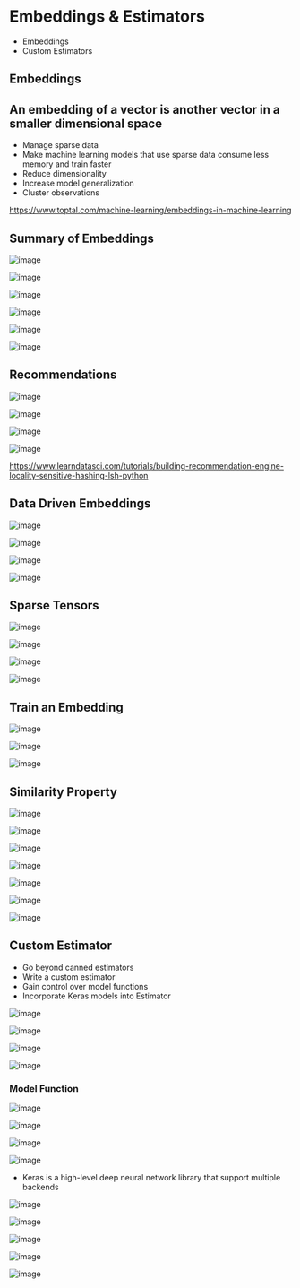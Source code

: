 # Embeddings & Estimators

- Embeddings
- Custom Estimators

## Embeddings

## An embedding of a vector is another vector in a smaller dimensional space

- Manage sparse data
- Make machine learning models that use sparse data consume less memory and train faster
- Reduce dimensionality
- Increase model generalization
- Cluster observations

https://www.toptal.com/machine-learning/embeddings-in-machine-learning

## Summary of Embeddings

![image](../../media/Embeddings-&-Estimators-image1.jpg)

![image](../../media/Embeddings-&-Estimators-image2.jpg)

![image](../../media/Embeddings-&-Estimators-image3.jpg)

![image](../../media/Embeddings-&-Estimators-image4.jpg)

![image](../../media/Embeddings-&-Estimators-image5.jpg)

![image](../../media/Embeddings-&-Estimators-image6.jpg)

## Recommendations

![image](../../media/Embeddings-&-Estimators-image7.jpg)

![image](../../media/Embeddings-&-Estimators-image8.jpg)

![image](../../media/Embeddings-&-Estimators-image9.jpg)

![image](../../media/Embeddings-&-Estimators-image10.jpg)

https://www.learndatasci.com/tutorials/building-recommendation-engine-locality-sensitive-hashing-lsh-python

## Data Driven Embeddings

![image](../../media/Embeddings-&-Estimators-image11.jpg)

![image](../../media/Embeddings-&-Estimators-image12.jpg)

![image](../../media/Embeddings-&-Estimators-image13.jpg)

![image](../../media/Embeddings-&-Estimators-image14.jpg)

## Sparse Tensors

![image](../../media/Embeddings-&-Estimators-image15.jpg)

![image](../../media/Embeddings-&-Estimators-image16.jpg)

![image](../../media/Embeddings-&-Estimators-image17.jpg)

![image](../../media/Embeddings-&-Estimators-image18.jpg)

## Train an Embedding

![image](../../media/Embeddings-&-Estimators-image19.jpg)

![image](../../media/Embeddings-&-Estimators-image20.jpg)

![image](../../media/Embeddings-&-Estimators-image21.jpg)

## Similarity Property

![image](../../media/Embeddings-&-Estimators-image22.jpg)

![image](../../media/Embeddings-&-Estimators-image23.jpg)

![image](../../media/Embeddings-&-Estimators-image24.jpg)

![image](../../media/Embeddings-&-Estimators-image25.jpg)

![image](../../media/Embeddings-&-Estimators-image26.jpg)

![image](../../media/Embeddings-&-Estimators-image27.jpg)

![image](../../media/Embeddings-&-Estimators-image28.jpg)

## Custom Estimator

- Go beyond canned estimators
- Write a custom estimator
- Gain control over model functions
- Incorporate Keras models into Estimator

![image](../../media/Embeddings-&-Estimators-image29.jpg)

![image](../../media/Embeddings-&-Estimators-image30.jpg)

![image](../../media/Embeddings-&-Estimators-image31.jpg)

![image](../../media/Embeddings-&-Estimators-image32.jpg)

### Model Function

![image](../../media/Embeddings-&-Estimators-image33.jpg)

![image](../../media/Embeddings-&-Estimators-image34.jpg)

![image](../../media/Embeddings-&-Estimators-image35.jpg)

![image](../../media/Embeddings-&-Estimators-image36.jpg)

- Keras is a high-level deep neural network library that support multiple backends

![image](../../media/Embeddings-&-Estimators-image37.jpg)

![image](../../media/Embeddings-&-Estimators-image38.jpg)

![image](../../media/Embeddings-&-Estimators-image39.jpg)

![image](../../media/Embeddings-&-Estimators-image40.jpg)

![image](../../media/Embeddings-&-Estimators-image41.jpg)
